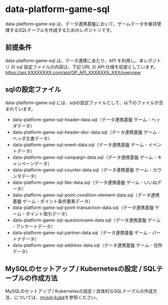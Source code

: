 # data-platform-game-sql 

data-platform-game-sql は、データ連携基盤において、ゲームデータを維持管理するSQLテーブルを作成するためのレポジトリです。  

## 前提条件  
data-platform-game-sql は、データ連携にあたり、API を利用し、本レポジトリ の sql 設定ファイルの内容は、下記 URL の API 仕様を前提としています。  
https://api.XXXXXXXX.com/api/OP_API_XXXXXXX_XXX/overview   

## sqlの設定ファイル

data-platform-game-sql には、sqlの設定ファイルとして、以下のファイルが含まれています。    

* data-platform-game-sql-header-data.sql（データ連携基盤 ゲーム - ヘッダデータ）
* data-platform-game-sql-header-doc-data.sql（データ連携基盤 ゲーム - ヘッダ文書データ）
* data-platform-game-sql-event-data.sql（データ連携基盤 ゲーム - イベントデータ）
* data-platform-game-sql-campaign-data.sql（データ連携基盤 ゲーム - キャンペーンデータ）
* data-platform-game-sql-counter-data.sql（データ連携基盤 ゲーム - カウンタデータ）
* data-platform-game-sql-like-data.sql（データ連携基盤 ゲーム - いいねデータ）
* data-platform-game-sql-point-condition-element-data.sql（データ連携基盤 ゲーム - ポイント条件要素データ）
* data-platform-game-sql-point-transaction-data.sql（データ連携基盤 ゲーム - ポイント取引データ）
* data-platform-game-sql-questionnaire-data.sql（データ連携基盤 ゲーム - アンケートデータ）
* data-platform-game-sql-partner-data.sql（データ連携基盤 ゲーム - パートナデータ）
* data-platform-game-sql-address-data.sql（データ連携基盤 ゲーム - 住所データ）

## MySQLのセットアップ / Kubernetesの設定 / SQLテーブルの作成方法
MySQLのセットアップ / Kubernetesの設定 / 具体的なSQLテーブルの作成方法、については、[mysql-kube](https://github.com/latonaio/mysql-kube)を参照ください。  
